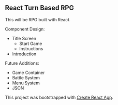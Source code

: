 ## React Turn Based RPG

This will be RPG built with React.

Component Design:

- Title Screen
    - Start Game
    - Instructions
- Introduction

Future Additions:

- Game Container
- Battle System
- Menu System
- JSON

This project was bootstrapped with [Create React App](https://github.com/facebook/create-react-app).